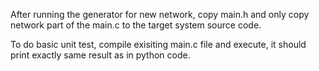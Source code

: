 After running the generator for new network, copy main.h and only copy network part of the main.c to the target system source code.

To do basic unit test, compile exisiting main.c file and execute, it should print exactly same result as in python code.

